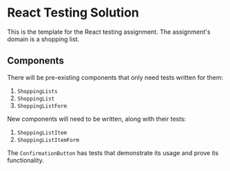 # React Testing Solution

This is the template for the React testing assignment. The assignment's domain
is a shopping list.

## Components

There will be pre-existing components that only need tests written for them:
1. `ShoppingLists`
2. `ShoppingList`
3. `ShoppingListForm`

New components will need to be written, along with their tests:
1. `ShoppingListItem`
2. `ShoppingListItemForm`

The `ConfirmationButton` has tests that demonstrate its usage and prove its
functionality.

